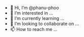 - 👋 Hi, I’m @phanu-phoo
- 👀 I’m interested in ...
- 🌱 I’m currently learning ...
- 💞️ I’m looking to collaborate on ...
- 📫 How to reach me ...

<!---
phanu-phoo/phanu-phoo is a ✨ special ✨ repository because its `README.md` (this file) appears on your GitHub profile.
You can click the Preview link to take a look at your changes.
--->
